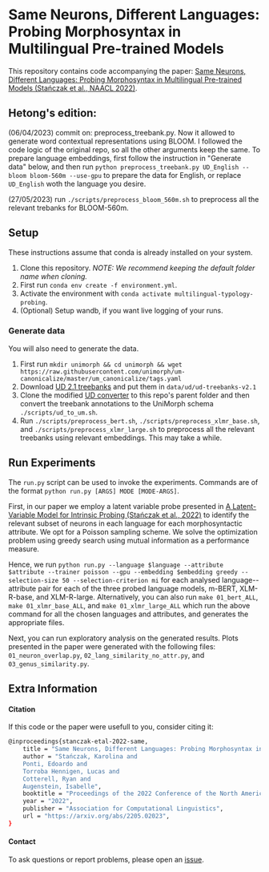 # Same Neurons, Different Languages: Probing Morphosyntax in Multilingual Pre-trained Models

This repository contains code accompanying the paper: [Same Neurons, Different Languages: Probing Morphosyntax in Multilingual Pre-trained Models (Stańczak et al., NAACL 2022)](https://arxiv.org/abs/2205.02023).

## Hetong's edition: 
(06/04/2023) commit on: preprocess_treebank.py. Now it allowed to generate word contextual representations using BLOOM. I followed the code logic of the original repo, so all the other arguments keep the same. To prepare language embeddings, first follow the instruction in "Generate data" below, and then run `python preprocess_treebank.py UD_English --bloom bloom-560m --use-gpu` to prepare the data for English, or replace `UD_English` woth the language you desire.

(27/05/2023) run `./scripts/preprocess_bloom_560m.sh` to preprocess all the relevant trebanks for BLOOM-560m.

## Setup

These instructions assume that conda is already installed on your system.

1. Clone this repository. *NOTE: We recommend keeping the default folder name when cloning.*
2. First run `conda env create -f environment.yml`.
3. Activate the environment with `conda activate multilingual-typology-probing`.
4. (Optional) Setup wandb, if you want live logging of your runs.

### Generate data

You will also need to generate the data.

1. First run `mkdir unimorph && cd unimorph && wget https://raw.githubusercontent.com/unimorph/um-canonicalize/master/um_canonicalize/tags.yaml`
2. Download [UD 2.1 treebanks](https://universaldependencies.org/) and put them in `data/ud/ud-treebanks-v2.1`
3. Clone the modified [UD converter](git@github.com:ltorroba/ud-compatibility.git) to this repo's parent folder and then convert the treebank annotations to the UniMorph schema `./scripts/ud_to_um.sh`.
4. Run `./scripts/preprocess_bert.sh`, `./scripts/preprocess_xlmr_base.sh`, and `./scripts/preprocess_xlmr_large.sh` to preprocess all the relevant treebanks using relevant embeddings. This may take a while.

## Run Experiments

The `run.py` script can be used to invoke the experiments.
Commands are of the format `python run.py [ARGS] MODE [MODE-ARGS]`.

First, in our paper we employ a latent variable probe presented in [A Latent-Variable Model for Intrinsic Probing (Stańczak et al., 2022)](https://arxiv.org/abs/2201.08214) to identify the relevant subset of neurons in each language for each morphosyntactic attribute. We opt for a Poisson sampling scheme. We solve the optimization problem using greedy search using mutual information as a performance measure. 

Hence, we run `python run.py --language $language --attribute $attribute --trainer poisson --gpu --embedding $embedding greedy --selection-size 50 --selection-criterion mi` for each analysed language--attribute pair for each of the three probed language models, m-BERT, XLM-R-base, and XLM-R-large. 
Alternatively, you can also run `make 01_bert_ALL`, `make 01_xlmr_base_ALL`, and `make 01_xlmr_large_ALL` which run the above command for all the chosen languages and attributes, and generates the appropriate files.

Next, you can run exploratory analysis on the generated results. Plots presented in the paper were generated with the following files: `01_neuron_overlap.py`, `02_lang_similarity_no_attr.py`, and `03_genus_similarity.py`.


## Extra Information

#### Citation

If this code or the paper were usefull to you, consider citing it:


```bash
@inproceedings{stanczak-etal-2022-same,
    title = "Same Neurons, Different Languages: Probing Morphosyntax in Multilingual Pre-trained Models",
    author = "Stańczak, Karolina and 
    Ponti, Edoardo and 
    Torroba Hennigen, Lucas and 
    Cotterell, Ryan and 
    Augenstein, Isabelle",
    booktitle = "Proceedings of the 2022 Conference of the North American Chapter of the Association for Computational Linguistics: Human Language Technologies",
    year = "2022",
    publisher = "Association for Computational Linguistics",
    url = "https://arxiv.org/abs/2205.02023",
}
```

#### Contact

To ask questions or report problems, please open an [issue](https://github.com/copenlu/multilingual-typology-probing/issues).

